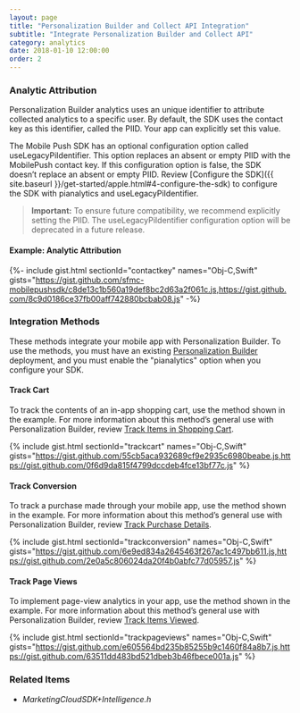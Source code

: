 ```yaml
---
layout: page
title: "Personalization Builder and Collect API Integration"
subtitle: "Integrate Personalization Builder and Collect API"
category: analytics
date: 2018-01-10 12:00:00
order: 2
---
```


### Analytic Attribution

Personalization Builder analytics uses an unique identifier to attribute collected analytics to a specific user. By default, the SDK uses the contact key as this identifier, called the PIID. Your app can explicitly set this value.

The Mobile Push SDK has an optional configuration option called useLegacyPiIdentifier. This option replaces an absent or empty PIID with the MobilePush contact key. If this configuration option is false, the SDK doesn’t replace an absent or empty PIID. Review [Configure the SDK]({{ site.baseurl }}/get-started/apple.html#4-configure-the-sdk) to configure the SDK with pianalytics and useLegacyPiIdentifier.

> **Important:** To ensure future compatibility, we recommend explicitly setting the PIID. The useLegacyPiIdentifier configuration option will be deprecated in a future release.

#### Example: Analytic Attribution
{%- include gist.html sectionId="contactkey" names="Obj-C,Swift" gists="https://gist.github.com/sfmc-mobilepushsdk/c8de13c1b560a19def8bc2d63a2f061c.js,https://gist.github.com/8c9d0186ce37fb00aff742880bcbab08.js" -%}

### Integration Methods

These methods integrate your mobile app with Personalization Builder. To use the methods, you must have an existing [Personalization Builder](http://help.marketingcloud.com/en/documentation/personalization_builder) deployment, and you must enable the "pianalytics" option when you configure your SDK.

#### Track Cart

To track the contents of an in-app shopping cart, use the method shown in the example. For more information about this method’s general use with Personalization Builder, review [Track Items in Shopping Cart](https://help.salesforce.com/articleView?id=mc_ctc_track_cart.htm&type=5).

{% include gist.html sectionId="trackcart" names="Obj-C,Swift" gists="https://gist.github.com/55cb5aca932689cf9e2935c6980beabe.js,https://gist.github.com/0f6d9da815f4799dccdeb4fce13bf77c.js" %}

#### Track Conversion

To track a purchase made through your mobile app, use the method shown in the example. For more information about this method’s general use with Personalization Builder, review [Track Purchase Details](https://help.salesforce.com/articleView?id=mc_ctc_track_conversion.htm&type=5).

{% include gist.html sectionId="trackconversion" names="Obj-C,Swift" gists="https://gist.github.com/6e9ed834a2645463f267ac1c497bb611.js,https://gist.github.com/2e0a5c806024da20f4b0abfc77d05957.js" %}

#### Track Page Views

To implement page-view analytics in your app, use the method shown in the example. For more information about this method’s general use with Personalization Builder, review [Track Items Viewed](https://help.salesforce.com/articleView?id=mc_ctc_track_page_view.htm&type=5).

{% include gist.html sectionId="trackpageviews" names="Obj-C,Swift" gists="https://gist.github.com/e605564bd235b85255b9c1460f84a8b7.js,https://gist.github.com/63511dd483bd521dbeb3b46fbece001a.js" %}

### Related Items
* _MarketingCloudSDK+Intelligence.h_
